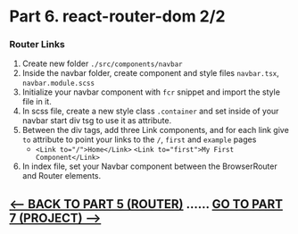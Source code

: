 <h1>Part 6. react-router-dom 2/2</h1>
<h3>Router Links</h3>

1. Create new folder `./src/components/navbar`
2. Inside the navbar folder, create component and style files `navbar.tsx`, `navbar.module.scss`
3. Initialize your navbar component with `fcr` snippet and import the style file in it.
4. In scss file, create a new style class `.container` and set inside of your navbar start div tsg to use it as attribute.
5. Between the div tags, add three Link components, and for each link give `to` attribute to point your links to the `/`, `first` and `example` pages
    * `<Link to="/">Home</Link>` `<Link to="first">My First Component</Link>`
6. In index file, set your Navbar component between the BrowserRouter and Router elements.

## [<-- BACK TO PART 5 (ROUTER)](router) ...... [GO TO PART 7 (PROJECT) -->](portfolio)
